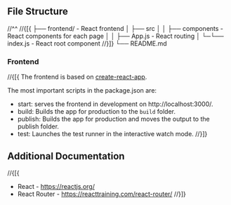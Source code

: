 ﻿## File Structure
//^^
//{[{
├── frontend/ - React frontend
│ ├── src
│ │ ├── components - React components for each page
│ │ ├── App.js - React routing
│ └─└── index.js - React root component
//}]}
└── README.md

### Frontend

//{[{
The frontend is based on [create-react-app](https://github.com/facebook/create-react-app).

The most important scripts in the package.json are:
  - start: serves the frontend in development on http://localhost:3000/.
  - build: Builds the app for production to the `build` folder.
  - publish: Builds the app for production and moves the output to the publish folder.
  - test: Launches the test runner in the interactive watch mode.
//}]}

## Additional Documentation

//{[{
- React - https://reactjs.org/
- React Router - https://reacttraining.com/react-router/
//}]}
